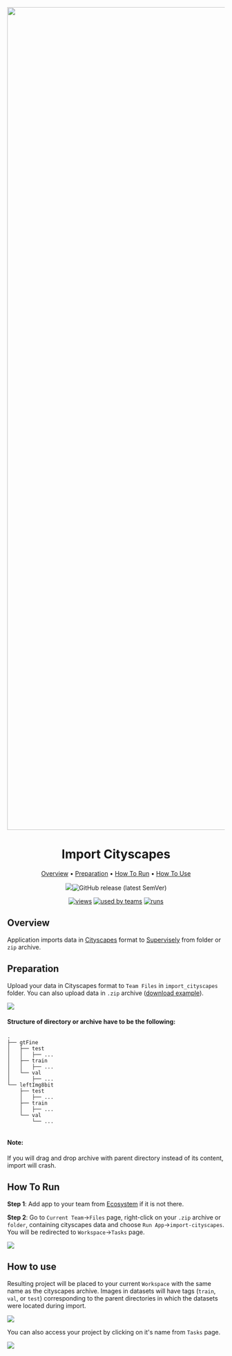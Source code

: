 <div align="center" markdown>
<img src="https://i.imgur.com/sfh2ILA.png" width="1900px"/>

# Import Cityscapes

<p align="center">
  <a href="#Overview">Overview</a> •
  <a href="#Preparation">Preparation</a> •
  <a href="#How-To-Run">How To Run</a> •
  <a href="#How-To-Use">How To Use</a>
</p>


[![](https://img.shields.io/badge/slack-chat-green.svg?logo=slack)](https://supervise.ly/slack)![GitHub release (latest SemVer)](https://img.shields.io/github/v/release/supervisely-ecosystem/import-cityscapes)

[![views](https://app.supervise.ly/public/api/v3/ecosystem.counters?repo=supervisely-ecosystem/import-cityscapes&counter=views&label=views)](https://supervise.ly)  [![used by teams](https://app.supervise.ly/public/api/v3/ecosystem.counters?repo=supervisely-ecosystem/import-cityscapes&counter=downloads&label=used%20by%20teams)](https://supervise.ly) [![runs](https://app.supervise.ly/public/api/v3/ecosystem.counters?repo=supervisely-ecosystem/import-cityscapes&counter=runs&label=runs&123)](https://supervise.ly)



</div>

## Overview

Application imports data in [Cityscapes](https://github.com/mcordts/cityscapesScripts) format to [Supervisely](https://app.supervise.ly) from folder or `zip` archive.

## Preparation

Upload your data in Cityscapes format to `Team Files` in `import_cityscapes` folder. You can also upload data in `.zip` archive ([download example](https://www.cityscapes-dataset.com/downloads/)).



<img src="https://i.imgur.com/MxDl6Rc.png"/>



#### Structure of directory or  archive have to be the following:   

```
.
├── gtFine
│   ├── test
│   │   ├── ...
│   ├── train
│   │   ├── ...
│   └── val
│       ├── ...
└── leftImg8bit
    ├── test
    │   ├── ...
    ├── train
    │   ├── ...
    └── val
        └── ...
   
```



#### Note:

If you will drag and drop archive with parent directory instead of its content, import will crash.



## How To Run 

**Step 1**: Add app to your team from [Ecosystem](https://ecosystem.supervise.ly/apps/import-cityscapes) if it is not there.

**Step 2**: Go to `Current Team`->`Files` page, right-click on your `.zip` archive or `folder`, containing cityscapes data and choose `Run App`->`import-cityscapes`. You will be redirected to `Workspace`->`Tasks` page. 

<img src="https://i.imgur.com/EGwuQIP.png"/>



## How to use

Resulting project will be placed to your current `Workspace` with the same name as the cityscapes archive. Images in datasets will have tags (`train`, `val`, or `test`) corresponding to the parent directories in which the datasets were located during import.

<img src="https://i.imgur.com/xKOEyJp.png"/>

You can also access your project by clicking on it's name from `Tasks` page.

<img src="https://i.imgur.com/bdjnzt2.png">